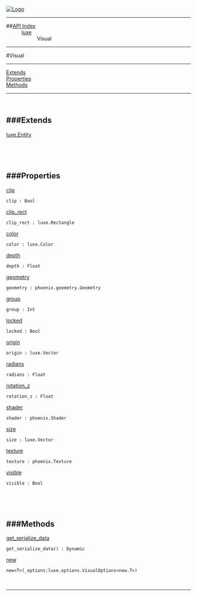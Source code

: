 
[![Logo](../../images/logo.png)](../../index.html)

---


##[API Index](../../api/index.html#luxe)   
&emsp;&emsp;&emsp;[luxe](./)   
&emsp;&emsp;&emsp;&emsp;&emsp;&emsp;Visual

---

#Visual


---


[Extends](#Extends)   
[Properties](#Properties)   
[Methods](#Methods)   


---

&nbsp;   

<a class="lift" name="Extends" ></a>
###Extends   
---
<a class="lift" name="luxe.Entity" href="{{{rel_path}}}api/luxe/Entity.html">luxe.Entity</a>

&nbsp;   

&nbsp;   

<a class="lift" name="Properties" ></a>
###Properties   
---
<a class="lift" name="clip" href="#clip">clip</a>



`clip : Bool`

<span class="small_desc_flat">  </span>   

<a class="lift" name="clip_rect" href="#clip_rect">clip_rect</a>



`clip_rect : luxe.Rectangle`

<span class="small_desc_flat">  </span>   

<a class="lift" name="color" href="#color">color</a>



`color : luxe.Color`

<span class="small_desc_flat">  </span>   

<a class="lift" name="depth" href="#depth">depth</a>



`depth : Float`

<span class="small_desc_flat">  </span>   

<a class="lift" name="geometry" href="#geometry">geometry</a>



`geometry : phoenix.geometry.Geometry`

<span class="small_desc_flat">  </span>   

<a class="lift" name="group" href="#group">group</a>



`group : Int`

<span class="small_desc_flat">  </span>   

<a class="lift" name="locked" href="#locked">locked</a>



`locked : Bool`

<span class="small_desc_flat">  </span>   

<a class="lift" name="origin" href="#origin">origin</a>



`origin : luxe.Vector`

<span class="small_desc_flat">  </span>   

<a class="lift" name="radians" href="#radians">radians</a>



`radians : Float`

<span class="small_desc_flat">  </span>   

<a class="lift" name="rotation_z" href="#rotation_z">rotation_z</a>



`rotation_z : Float`

<span class="small_desc_flat">  </span>   

<a class="lift" name="shader" href="#shader">shader</a>



`shader : phoenix.Shader`

<span class="small_desc_flat">  </span>   

<a class="lift" name="size" href="#size">size</a>



`size : luxe.Vector`

<span class="small_desc_flat">  </span>   

<a class="lift" name="texture" href="#texture">texture</a>



`texture : phoenix.Texture`

<span class="small_desc_flat">  </span>   

<a class="lift" name="visible" href="#visible">visible</a>



`visible : Bool`

<span class="small_desc_flat">  </span>   

&nbsp;   

&nbsp;   

<a class="lift" name="Methods" ></a>
###Methods   
---
<a class="lift" name="get_serialize_data" href="#get_serialize_data">get_serialize_data</a>



`get_serialize_data() : Dynamic`

<span class="small_desc_flat">  </span>   

<a class="lift" name="new" href="#new">new</a>



`new<T>(_options:luxe.options.VisualOptions<new.T>) `

<span class="small_desc_flat">  </span>   



&nbsp;
&nbsp;
&nbsp;

---  


&nbsp;   
&nbsp;   